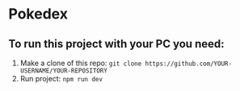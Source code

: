 # Pokedex
## To run this project with your PC you need:
1. Make a clone of this repo:
`git clone https://github.com/YOUR-USERNAME/YOUR-REPOSITORY`
2. Run project:
`npm run dev`
